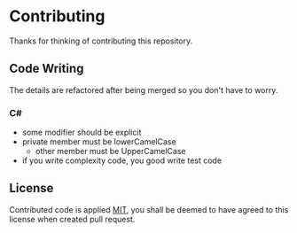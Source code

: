 # Contributing
Thanks for thinking of contributing this repository.

## Code Writing
The details are refactored after being merged so you don't have to worry.

### C#
- some modifier should be explicit
- private member must be lowerCamelCase
  - other member must be UpperCamelCase
- if you write complexity code, you good write test code

## License
Contributed code is applied [MIT](../LICENSE.txt), you shall be deemed to have agreed to this license when created pull request.
